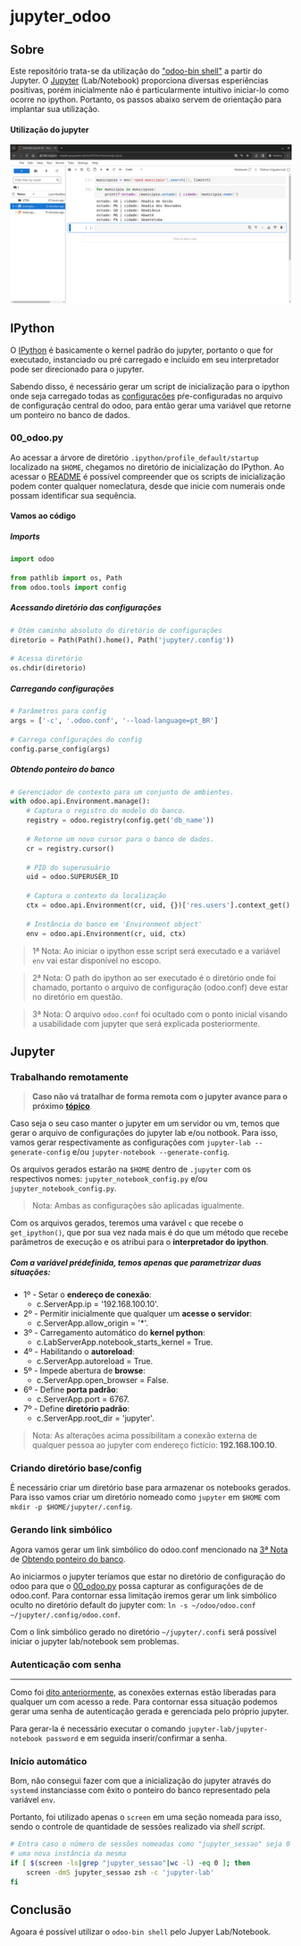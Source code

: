 # jupyter_odoo

## Sobre

Este repositório trata-se da utilização do ["odoo-bin shell"](https://www.odoo.com/documentation/17.0/developer/reference/cli.html?highlight=conf#shell)
a partir do Jupyter. O [Jupyter](https://docs.jupyter.org/pt-br/latest/)
(Lab/Notebook) proporciona diversas esperiências positivas, porém inicialmente
não é particularmente intuitivo iniciar-lo como ocorre no ipython. Portanto, os
passos abaixo servem de orientação para implantar sua utilização.

#### Utilização do jupyter
![Jupyter Lab](img/img.png)

## IPython

O [IPython](https://ipython.readthedocs.io/en/stable/) é basicamente o kernel
padrão do jupyter, portanto o que for executado, instanciado ou pré carregado e
incluido em seu interpretador pode ser direcionado para o jupyter.

Sabendo disso, é necessário gerar um script de inicialização para o ipython onde
seja carregado todas as [configurações](https://www.odoo.com/documentation/17.0/developer/reference/cli.html?highlight=conf#reference-cmdline-config)
pŕe-configuradas no arquivo de configuração central do odoo, para então gerar
uma variável que retorne um ponteiro no banco de dados.

### 00_odoo.py

Ao acessar a árvore de diretório `.ipython/profile_default/startup` localizado
na `$HOME`, chegamos no diretório de inicialização do IPython. Ao acessar o
[README](https://github.com/ipython/ipython/blob/main/IPython/core/profile/README_STARTUP)
é possível compreender que os scripts de inicialização podem conter qualquer
nomeclatura, desde que inicie com numerais onde possam identificar sua
sequência.

#### Vamos ao código

##### Imports

```python
import odoo

from pathlib import os, Path
from odoo.tools import config
```

##### Acessando diretório das configurações
```python
# Otém caminho absoluto do diretório de configurações
diretorio = Path(Path().home(), Path('jupyter/.config'))

# Acessa diretório
os.chdir(diretorio)
```

##### Carregando configurações
```python
# Parâmetros para config
args = ['-c', '.odoo.conf', '--load-language=pt_BR']

# Carrega configurações do config
config.parse_config(args)
```

##### Obtendo ponteiro do banco
```python
# Gerenciador de contexto para um conjunto de ambientes.
with odoo.api.Environment.manage():
    # Captura o registro do modelo do banco.
    registry = odoo.registry(config.get('db_name'))

    # Retorne um novo cursor para o banco de dados.
    cr = registry.cursor()

    # PID do superusuário
    uid = odoo.SUPERUSER_ID

    # Captura o contexto da localização
    ctx = odoo.api.Environment(cr, uid, {})['res.users'].context_get()

    # Instância do banco em 'Environment object'
    env = odoo.api.Environment(cr, uid, ctx)
```

> 1ª Nota: Ao iniciar o ipython esse script será executado e a variável `env`
> vai estar disponível no escopo.

> 2ª Nota: O path do ipython ao ser executado é o diretório onde foi chamado,
> portanto o arquivo de configuração (odoo.conf) deve estar no diretório em
> questão.

<a name="nota" id="nota_odoo_conf"></a>

> 3ª Nota: O arquivo `odoo.conf` foi ocultado com o ponto inicial visando a
> usabilidade com jupyter que será explicada posteriormente.

## Jupyter

### Trabalhando remotamente

> __Caso não vá tratalhar de forma remota com o jupyter avance para o próximo__
> __[tópico](#criando-diretório-base)__.

Caso seja o seu caso manter o jupyter em um servidor ou vm, temos que gerar o
arquivo de configurações do jupyter lab e/ou notbook. Para isso, vamos gerar
respectivamente as configurações com `jupyter-lab --generate-config` e/ou
`jupyter-notebook --generate-config`.

Os arquivos gerados estarão na `$HOME` dentro de `.jupyter` com os respectivos
nomes: `jupyter_notebook_config.py` e/ou `jupyter_notebook_config.py`.

> Nota: Ambas as configurações são aplicadas igualmente.

Com os arquivos gerados, teremos uma varável `c` que recebe o `get_ipython()`,
que por sua vez nada mais é do que um método que recebe parâmetros de execução e
os atribui para o __interpretador do ipython__.

##### Com a variável prédefinida, temos apenas que parametrizar duas situações:

* 1º - Setar o __endereço de conexão__:
    * c.ServerApp.ip = '192.168.100.10'.
* 2º - Permitir inicialmente que qualquer um __acesse o servidor__:
    * c.ServerApp.allow_origin = '*'.
* 3º - Carregamento automático do __kernel python__:
    * c.LabServerApp.notebook_starts_kernel = True.
* 4º - Habilitando o __autoreload__:
    * c.ServerApp.autoreload = True.
* 5º - Impede abertura de __browse__:
    * c.ServerApp.open_browser = False.
* 6º - Define __porta padrão__:
    * c.ServerApp.port = 6767.
* 7º - Define __diretório padrão__:
    * c.ServerApp.root_dir = 'jupyter'.

> Nota: As alterações acima possibilitam a conexão externa de qualquer pessoa ao
> jupyter com endereço fictício: __192.168.100.10__.

### Criando diretório base/config
É necessário criar um diretório base para armazenar os notebooks gerados. Para
isso vamos criar um diretório nomeado como `jupyter` em `$HOME` com
`mkdir -p $HOME/jupyter/.config`.

### Gerando link simbólico
Agora vamos gerar um link simbólico do odoo.conf mencionado na
[3ª Nota](#nota_odoo_conf) de
[Obtendo ponteiro do banco](#obtendo-ponteiro-do-banco).

Ao iniciarmos o jupyter teríamos que estar no diretório de configuração do odoo
para que o [00_odoo.py](#00_odoopy) possa capturar as configurações de de
odoo.conf. Para contornar essa limitação iremos gerar um link simbólico oculto
no diretório default do jupyter com:
`ln -s ~/odoo/odoo.conf ~/jupyter/.config/odoo.conf`.

Com o link simbólico gerado no diretório `~/jupyter/.confi` será possível
iniciar o jupyter lab/notebook sem problemas.

### Autenticação com senha
___
Como foi [dito anteriormente](#com-a-variável-prédefinida-temos-apenas-que-parametrizar-duas-situações),
as conexões externas estão liberadas para qualquer um com acesso a rede. Para
contornar essa situação podemos gerar uma senha de autenticação gerada e
gerenciada pelo próprio jupyter.

Para gerar-la é necessário executar o comando
`jupyter-lab/jupyter-notebook password` e em seguida inserir/confirmar a senha.

### Início automático
Bom, não consegui fazer com que a inicialização do jupyter através do `systemd`
instanciasse com êxito o ponteiro do banco representado pela variável `env`.

Portanto, foi utilizado apenas o `screen` em uma seção nomeada para isso, sendo
o controle de quantidade de sessões realizado via _shell script_.

```zsh
# Entra caso o número de sessões nomeadas como "jupyter_sessao" seja 0 e inicia
# uma nova instância da mesma
if [ $(screen -ls|grep "jupyter_sessao"|wc -l) -eq 0 ]; then
    screen -dmS jupyter_sessao zsh -c 'jupyter-lab'
fi
```

## Conclusão
Agoara é possível utilizar o `odoo-bin shell` pelo Jupyer Lab/Notebook.
